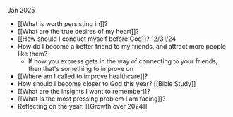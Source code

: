 Jan 2025
- [[What is worth persisting in]]?
- [[What are the true desires of my heart]]?
- [[How should I conduct myself before God]]?
12/31/24
- How do I become a better friend to my friends, and attract more people like them?
	- If how you express gets in the way of connecting to your friends, then that's something to improve on
- [[Where am I called to improve healthcare]]?
- How should I become closer to God this year? [[Bible Study]]
- [[What are the insights I want to remember]]? 
- [[What is the most pressing problem I am facing]]?
- Reflecting on the year: [[Growth over 2024]]